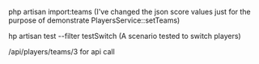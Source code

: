php artisan import:teams (I've changed the json score values just for the purpose of demonstrate PlayersService::setTeams)

hp artisan test --filter testSwitch (A scenario tested to switch players)

/api/players/teams/3 for api call